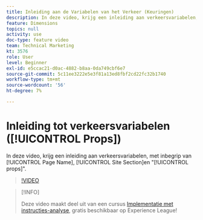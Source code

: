 ```yaml
---
title: Inleiding aan de Variabelen van het Verkeer (Keuringen)
description: In deze video, krijg een inleiding aan verkeersvariabelen, met inbegrip van de Naam van de Pagina, de Sectie van de Plaats, en "steunen".
feature: Dimensions
topics: null
activity: use
doc-type: feature video
team: Technical Marketing
kt: 3576
role: User
level: Beginner
exl-id: e5ccac21-d0ac-4882-b8aa-0da749cbf6e7
source-git-commit: 5c11ee3222e5e3f81a13ed8fbf2cd22fc32b1740
workflow-type: tm+mt
source-wordcount: '56'
ht-degree: 7%

---
```


# Inleiding tot verkeersvariabelen ([!UICONTROL Props])

In deze video, krijg een inleiding aan verkeersvariabelen, met inbegrip van [!UICONTROL Page Name], [!UICONTROL Site Section]en &quot;[!UICONTROL props]&quot;.

>[!VIDEO](https://video.tv.adobe.com/v/28767/?quality=12)

>[!INFO]
>
> Deze video maakt deel uit van een cursus [Implementatie met instructies-analyse](https://experienceleague.adobe.com/?recommended=Analytics-D-1-2019.1), gratis beschikbaar op Experience League!